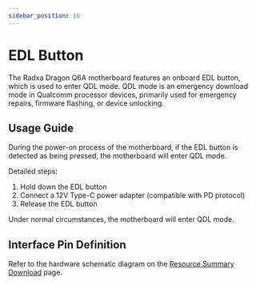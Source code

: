 ```yaml
---
sidebar_position: 16
---
```


# EDL Button

The Radxa Dragon Q6A motherboard features an onboard EDL button, which is used to enter QDL mode. QDL mode is an emergency download mode in Qualcomm processor devices, primarily used for emergency repairs, firmware flashing, or device unlocking.

## Usage Guide

During the power-on process of the motherboard, if the EDL button is detected as being pressed, the motherboard will enter QDL mode.

Detailed steps:

1. Hold down the EDL button
2. Connect a 12V Type-C power adapter (compatible with PD protocol)
3. Release the EDL button

Under normal circumstances, the motherboard will enter QDL mode.

## Interface Pin Definition

Refer to the hardware schematic diagram on the [Resource Summary Download](../download) page.
